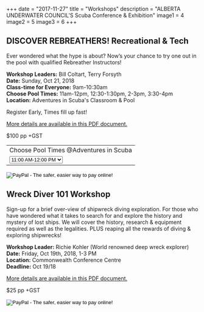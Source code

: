 +++
date        = "2017-11-27"
title       = "Workshops"
description = "ALBERTA UNDERWATER COUNCIL'S Scuba Conference & Exhibition"
image1 = 4
image2 = 5
image3 = 6
+++

## DISCOVER REBREATHERS! Recreational & Tech

Ever wondered what the hype is about? Now’s your chance to try one out in the pool with qualified Rebreather Instructors!

<p><strong>Workshop Leaders:</strong> Bill Coltart, Terry Forsyth<br/>
<strong>Date:</strong> Sunday, Oct 21, 2018<br/>
<strong>Class-time for Everyone:</strong> 9am-10:30am<br/>
<strong>Choose Pool Times:</strong> 11am-12pm, 12:30-1:30pm, 2-3pm, 3:30-4pm<br/>
<strong>Location:</strong> Adventures in Scuba's Classroom &amp; Pool</p>

Register Early, Times fill up fast!

[More details are available in this PDF document.](/downloads/rebreather-workshop.pdf)

$100 pp +GST

<form target="paypal" action="https://www.paypal.com/cgi-bin/webscr" method="post">
<input type="hidden" name="cmd" value="_s-xclick">
<input type="hidden" name="hosted_button_id" value="C7DY36KB4CQNA">
<table>
<tr><td><input type="hidden" name="on0" value="Choose Pool Times @Adventures in Scuba">Choose Pool Times @Adventures in Scuba</td></tr><tr><td><select name="os0">
              <option value="11:00 AM-12:00 PM">11:00 AM-12:00 PM </option>
               <option value="12:30-1:30 PM">12:30-1:30 PM </option>
               <option value="2-3 PM">2-3 PM </option>
               <option value="3:30-4:30 PM">3:30-4:30 PM </option>
</select> </td></tr>
</table>
<input type="image" src="https://www.paypalobjects.com/en_US/i/btn/btn_cart_LG.gif" border="0" name="submit" alt="PayPal - The safer, easier way to pay online!">
<img alt="" border="0" src="https://www.paypalobjects.com/en_US/i/scr/pixel.gif" width="1" height="1">
</form>

## Wreck Diver 101 Workshop

Sign-up for a brief over-view of shipwreck diving exploration. For those who have wondered what it takes to search for and explore the history and mystery of lost ships. We will cover the history, research &amp; equipment required as well as the legalities.  PLUS reaping all the rewards of diving &amp; exploring shipwrecks!

<p><strong>Workshop Leader:</strong> Richie Kohler (World renowned deep wreck explorer)<br/>
<strong>Date:</strong> Friday, Oct 19th, 2018, 1-3 PM<br/>
<strong>Location:</strong> Commonwealth Conference Centre<br/>
<strong>Deadline:</strong> Oct 19/18</p>

[More details are available in this PDF document.](/downloads/wrecks-101.pdf)

$25 pp +GST

<form target="paypal" action="https://www.paypal.com/cgi-bin/webscr" method="post">
<input type="hidden" name="cmd" value="_s-xclick">
<input type="hidden" name="hosted_button_id" value="EC7XR3R8BLSZ2">
<input type="image" src="https://www.paypalobjects.com/en_US/i/btn/btn_cart_LG.gif" border="0" name="submit" alt="PayPal - The safer, easier way to pay online!">
<img alt="" border="0" src="https://www.paypalobjects.com/en_US/i/scr/pixel.gif" width="1" height="1">
</form>
